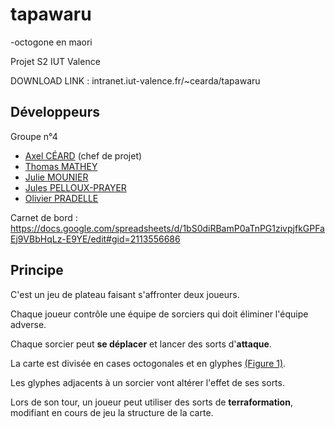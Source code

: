 # tapawaru
-octogone en maori

Projet S2 IUT Valence

DOWNLOAD LINK : intranet.iut-valence.fr/~cearda/tapawaru

## Développeurs

Groupe n°4
- [Axel CÉARD](https://github.com/Axce) (chef de projet)
- [Thomas MATHEY](https://github.com/matheyt)
- [Julie MOUNIER](https://github.com/mounieju)
- [Jules PELLOUX-PRAYER](https://github.com/jpelloux)
- [Olivier PRADELLE](https://github.com/pradello)

Carnet de bord : https://docs.google.com/spreadsheets/d/1bS0diRBamP0aTnPG1zivpjfkGPFaEj9VBbHqLz-E9YE/edit#gid=2113556686

## Principe

C'est un jeu de plateau faisant s'affronter deux joueurs.

Chaque joueur contrôle une équipe de sorciers qui doit éliminer l'équipe adverse.

Chaque sorcier peut **se déplacer** et lancer des sorts d'**attaque**.

La carte est divisée en cases octogonales et en glyphes [(Figure 1)](http://intranet.iut-valence.fr/~cearda/tapawaru/readmeMap.png).

Les glyphes adjacents à un sorcier vont altérer l'effet de ses sorts.

Lors de son tour, un joueur peut utiliser des sorts de **terraformation**, modifiant en cours de jeu la structure de la carte.
